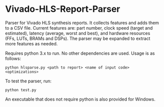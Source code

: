 # Vivado-HLS-Report-Parser

Parser for Vivado HLS synthesis reports. It collects features and adds them to a CSV file. Current features are: part number, clock speed (target and estimated), latency (average, worst and best), and hardware resources (FFs, LUTs, BRAMs and DSPs). The parser may be expanded to extract more features as needed.

Requires python 3.x to run. No other dependencies are used. Usage is as follows:

`python hlsparse.py <path to report> <name of input code> <optimizations>`

To test the parser, run:

`python test.py`

An executable that does not require python is also provided for Windows.  